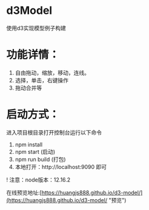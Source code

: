 # d3Model
使用d3实现模型例子构建

# 功能详情：
1. 自由拖动，缩放，移动，连线。
2. 选择，单击，右键操作
3. 拖动合并等

# 启动方式：
进入项目根目录打开控制台运行以下命令
1. npm install
2. npm start (启动)
3. npm run build (打包)
4. 本地打开：http://localhost:9090 即可

! 注意：node版本：12.16.2 

在线预览地址:[https://huangjs888.github.io/d3-model/](https://huangjs888.github.io/d3-model/ "预览")

